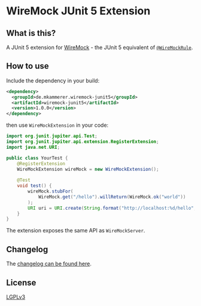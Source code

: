 # WireMock JUnit 5 Extension

## What is this?

A JUnit 5 extension for [WireMock](http://wiremock.org/) - the JUnit 5 equivalent of [`@WireMockRule`](http://wiremock.org/docs/junit-rule/).

## How to use

Include the dependency in your build:

```xml
<dependency>
  <groupId>de.mkammerer.wiremock-junit5</groupId>
  <artifactId>wiremock-junit5</artifactId>
  <version>1.0.0</version>
</dependency>
```

then use `WireMockExtension` in your code:

```java
import org.junit.jupiter.api.Test;
import org.junit.jupiter.api.extension.RegisterExtension;
import java.net.URI;

public class YourTest {
    @RegisterExtension
    WireMockExtension wireMock = new WireMockExtension();
     
    @Test
    void test() {
        wireMock.stubFor(
            WireMock.get("/hello").willReturn(WireMock.ok("world"))
        );
        URI uri = URI.create(String.format("http://localhost:%d/hello", wireMock.port()));
    }
}
```

The extension exposes the same API as `WireMockServer`.

## Changelog

The [changelog can be found here](CHANGELOG.md).

## License

[LGPLv3](https://www.gnu.org/licenses/lgpl-3.0.html)